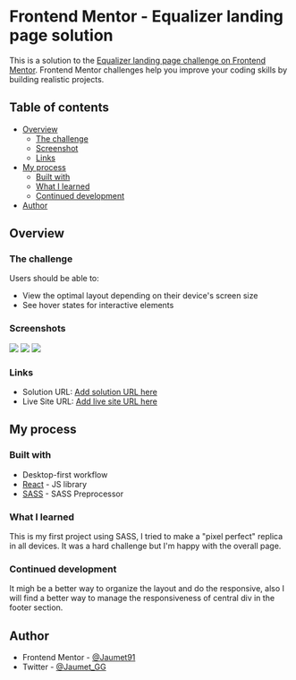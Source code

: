 # Frontend Mentor - Equalizer landing page solution

This is a solution to the [Equalizer landing page challenge on Frontend Mentor](https://www.frontendmentor.io/challenges/equalizer-landing-page-7VJ4gp3DE). Frontend Mentor challenges help you improve your coding skills by building realistic projects.

## Table of contents

- [Overview](#overview)
  - [The challenge](#the-challenge)
  - [Screenshot](#screenshot)
  - [Links](#links)
- [My process](#my-process)
  - [Built with](#built-with)
  - [What I learned](#what-i-learned)
  - [Continued development](#continued-development)
- [Author](#author)

## Overview

### The challenge

Users should be able to:

- View the optimal layout depending on their device's screen size
- See hover states for interactive elements

### Screenshots

![](./screenshot-desktop)
![](./screenshot_tablet.jpg)
![](./screenshot_mobile.jpg)

### Links

- Solution URL: [Add solution URL here](https://your-solution-url.com)
- Live Site URL: [Add live site URL here](https://your-live-site-url.com)

## My process

### Built with

- Desktop-first workflow
- [React](https://reactjs.org/) - JS library
- [SASS](https://sass-lang.com/) - SASS Preprocessor

### What I learned

This is my first project using SASS, I tried to make a "pixel perfect" replica in all devices. It was a hard challenge but I'm happy with the overall page.

### Continued development

It migh be a better way to organize the layout and do the responsive, also I will find a better way to manage the responsiveness of central div in the footer section.

## Author

- Frontend Mentor - [@Jaumet91](https://www.frontendmentor.io/profile/Jaumet91)
- Twitter - [@Jaumet_GG](https://twitter.com/Jaumet_GG)
